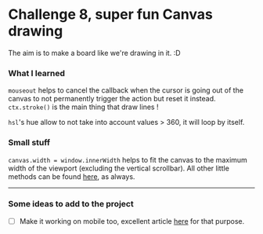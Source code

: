 # Challenge 8, super fun Canvas drawing
The aim is to make a board like we're drawing in it. :D

### What I learned
`mouseout` helps to cancel the callback when the cursor is going out of the
  canvas to not permanently trigger the action but reset it instead.
  `ctx.stroke()` is the main thing that draw lines !

`hsl`'s hue allow to not take into account values > 360, it will loop by itself.

### Small stuff
`canvas.width = window.innerWidth` helps to fit the canvas to the maximum width
  of the viewport (excluding the vertical scrollbar). All other little methods
  can be found
  [here](https://developer.mozilla.org/en-US/docs/Web/API/CanvasRenderingContext2D),
  as always.

---
### Some ideas to add to the project

- [ ] Make it working on mobile too, excellent article
  [here](https://zipso.net/a-simple-touchscreen-sketchpad-using-javascript-and-html5/)
  for that purpose.